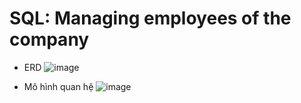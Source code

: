 # SQL: Managing employees of the company
- ERD
![image](https://github.com/chaukydang/SQL/assets/94186949/5d45de79-aa7c-4bc9-a5bd-ea78770e3e54)

- Mô hình quan hệ
![image](https://github.com/chaukydang/SQL/assets/94186949/89ea2ca6-b808-4311-8210-d338397c20f9)
